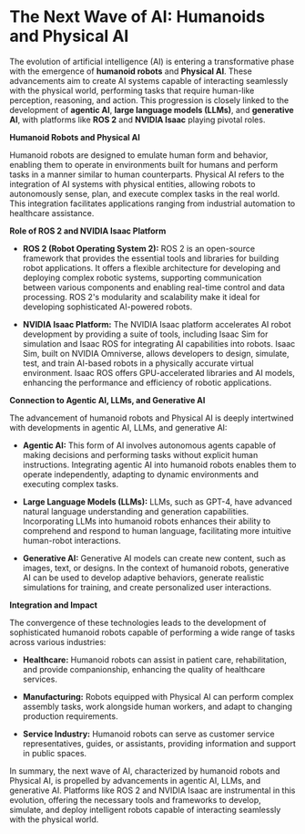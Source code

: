 # The Next Wave of AI: Humanoids and Physical AI

The evolution of artificial intelligence (AI) is entering a transformative phase with the emergence of **humanoid robots** and **Physical AI**. These advancements aim to create AI systems capable of interacting seamlessly with the physical world, performing tasks that require human-like perception, reasoning, and action. This progression is closely linked to the development of **agentic AI**, **large language models (LLMs)**, and **generative AI**, with platforms like **ROS 2** and **NVIDIA Isaac** playing pivotal roles.

**Humanoid Robots and Physical AI**

Humanoid robots are designed to emulate human form and behavior, enabling them to operate in environments built for humans and perform tasks in a manner similar to human counterparts. Physical AI refers to the integration of AI systems with physical entities, allowing robots to autonomously sense, plan, and execute complex tasks in the real world. This integration facilitates applications ranging from industrial automation to healthcare assistance.

**Role of ROS 2 and NVIDIA Isaac Platform**

- **ROS 2 (Robot Operating System 2):** ROS 2 is an open-source framework that provides the essential tools and libraries for building robot applications. It offers a flexible architecture for developing and deploying complex robotic systems, supporting communication between various components and enabling real-time control and data processing. ROS 2's modularity and scalability make it ideal for developing sophisticated AI-powered robots.

- **NVIDIA Isaac Platform:** The NVIDIA Isaac platform accelerates AI robot development by providing a suite of tools, including Isaac Sim for simulation and Isaac ROS for integrating AI capabilities into robots. Isaac Sim, built on NVIDIA Omniverse, allows developers to design, simulate, test, and train AI-based robots in a physically accurate virtual environment. Isaac ROS offers GPU-accelerated libraries and AI models, enhancing the performance and efficiency of robotic applications. 

**Connection to Agentic AI, LLMs, and Generative AI**

The advancement of humanoid robots and Physical AI is deeply intertwined with developments in agentic AI, LLMs, and generative AI:

- **Agentic AI:** This form of AI involves autonomous agents capable of making decisions and performing tasks without explicit human instructions. Integrating agentic AI into humanoid robots enables them to operate independently, adapting to dynamic environments and executing complex tasks. 

- **Large Language Models (LLMs):** LLMs, such as GPT-4, have advanced natural language understanding and generation capabilities. Incorporating LLMs into humanoid robots enhances their ability to comprehend and respond to human language, facilitating more intuitive human-robot interactions. 

- **Generative AI:** Generative AI models can create new content, such as images, text, or designs. In the context of humanoid robots, generative AI can be used to develop adaptive behaviors, generate realistic simulations for training, and create personalized user interactions. 

**Integration and Impact**

The convergence of these technologies leads to the development of sophisticated humanoid robots capable of performing a wide range of tasks across various industries:

- **Healthcare:** Humanoid robots can assist in patient care, rehabilitation, and provide companionship, enhancing the quality of healthcare services.

- **Manufacturing:** Robots equipped with Physical AI can perform complex assembly tasks, work alongside human workers, and adapt to changing production requirements.

- **Service Industry:** Humanoid robots can serve as customer service representatives, guides, or assistants, providing information and support in public spaces.

In summary, the next wave of AI, characterized by humanoid robots and Physical AI, is propelled by advancements in agentic AI, LLMs, and generative AI. Platforms like ROS 2 and NVIDIA Isaac are instrumental in this evolution, offering the necessary tools and frameworks to develop, simulate, and deploy intelligent robots capable of interacting seamlessly with the physical world. 